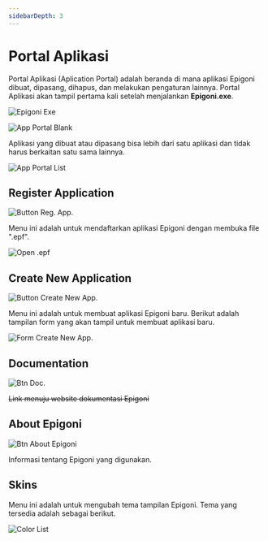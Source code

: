 ```yaml
---
sidebarDepth: 3
---
```


# Portal Aplikasi

Portal Aplikasi (Aplication Portal) adalah beranda di mana aplikasi Epigoni dibuat, dipasang, dihapus, dan melakukan pengaturan lainnya. Portal Aplikasi akan tampil pertama kali setelah menjalankan **Epigoni.exe**.

![Epigoni Exe](/images/epigoniExe.svg)

![App Portal Blank](/images/appPortalArea.svg)

Aplikasi yang dibuat atau dipasang bisa lebih dari satu aplikasi dan tidak harus berkaitan satu sama lainnya.

![App Portal List](/images/appPortalListSample.png)

## Register Application

![Button Reg. App.](/images/btnRegApp.svg)

Menu ini adalah untuk mendaftarkan aplikasi Epigoni dengan membuka file ".epf".

![Open .epf](/images/openEpf.svg)

## Create New Application

![Button Create New App.](/images/btnCreateApp.svg)

Menu ini adalah untuk membuat aplikasi Epigoni baru. Berikut adalah tampilan form yang akan tampil untuk membuat aplikasi baru.

![Form Create New App.](/images/formCreateNewApp.svg)

## Documentation

![Btn Doc.](/images/btnDoc.png)

~~Link menuju website dokumentasi Epigoni~~

## About Epigoni

![Btn About Epigoni](/images/btnAbout.png)

Informasi tentang Epigoni yang digunakan.

## Skins

Menu ini adalah untuk mengubah tema tampilan Epigoni. Tema yang tersedia adalah sebagai berikut.

![Color List](/images/colorList.png)
